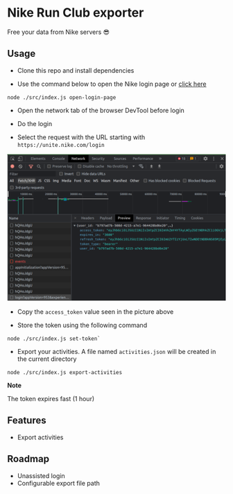 # Nike Run Club exporter

Free your data from Nike servers 😎

## Usage

- Clone this repo and install dependencies

- Use the command below to open the Nike login page or [click here](https://unite.nike.com/s3/unite/mobile.html?androidSDKVersion=3.1.0&corsoverride=https://unite.nike.com&uxid=com.nike.sport.running.droid.3.8&locale=en_US&backendEnvironment=identity&view=login&clientId=WLr1eIG5JSNNcBJM3npVa6L76MK8OBTt&facebookAppId=84697719333&wechatAppId=wxde7d0246cfaf32f7#%7B%22user_id%22:%22b797ad7b-508d-4215-a7e1-964428bd6e20%22,%22access_token%22:%22eyJhbGciOiJSUzI1NiIsImtpZCI6ImVkZmY4YTAyLWIyZGEtNDhkZC1iOGVjLThhMmM1MGE2YTM0MnNpZyJ9.eyJ0cnVzdCI6MTAwLCJpYXQiOjE2NTMzMjE2NjAsImV4cCI6MTY1MzMyNTI2MCwiaXNzIjoib2F1dGgyYWNjIiwianRpIjoiMmU5YjAyNGMtMGIyNi00NGFiLWI2MzQtM2M0Y2Q2Zjk2OWE4IiwibGF0IjoxNjUzMzIxNjYwLCJhdWQiOiJjb20ubmlrZS5kaWdpdGFsIiwic3ViIjoiY29tLm5pa2Uuc3BvcnQucnVubmluZy5kcm9pZCIsInNidCI6Im5pa2U6YXBwIiwic2NwIjpbIm5pa2UuZGlnaXRhbCJdLCJwcm4iOiJiNzk3YWQ3Yi01MDhkLTQyMTUtYTdlMS05NjQ0MjhiZDZlMjAiLCJwcnQiOiJuaWtlOnBsdXMifQ.NpBsunJN9JNojm3TeFemnaT3v5R7qlX0BsSNSosIAXqELQXFcoVlrI0oWIWHhTiR_zBT3ddRXxu_eSuJvAGrCArjPCdsRSDdRg2R32J4dAjR-wO9sKfXydU9f2bIqXSId3aG8SasDjfSJCWsdQDiAjDDMWiOlmet80wEj6dzCLRj4egj8aKcLyZgfKDdEq6GO4lsI9REEIDHdlKWsISW3yuBXCoK8FEwWsx_TeLLgA07VpJWt797HndGIlYuEJCDs0P-j_7SvzgyEC407Z10MoBwXGLsBdxI31hotDbHIrFEpHq1rfJ1-1g4cJc8jS_fF0zuCWmk3HgUMmWeqXKwtA%22,%22refresh_token%22:%22eyJhbGciOiJSUzI1NiIsImtpZCI6ImU2YTIzYjUxLTIwNDEtNDBkNS05MjEyLTU5NGQxOTM3NzA2ZnNpZyJ9.eyJ0cnVzdCI6MTAwLCJpYXQiOjE2NTMzMjE2NjAsImV4cCI6MTY4NDg1NzY2MCwiaXNzIjoib2F1dGgyaWR0IiwianRpIjoiZDc3NThhNmItNDUxOC00ZDU2LTk0MGYtZGNlMWEwM2ZjMjlkIiwibGF0IjoxNjUzMzIxNjYwLCJhdWQiOiJvYXV0aDJpZHQiLCJjbGkiOiJXTHIxZUlHNUpTTk5jQkpNM25wVmE2TDc2TUs4T0JUdCIsInN1YiI6ImI3OTdhZDdiLTUwOGQtNDIxNS1hN2UxLTk2NDQyOGJkNmUyMCIsInNidCI6Im5pa2U6cGx1cyJ9.g9CKwwmwRgrCYhKc--ufmZfc6NO3mDzCgVxQEjKTg3yieREC-iTYY3N4DewsTXaYv5407W92B3t96IxRp3QbaV8IkqaF0uvUaaT7w8kmUQ4Tf3obVZ8qVNBZz3lwGqJx6QZKRR4X01jqwyjUK5A4rxMeFzl7y3xghQ4xB2reFPLitypX3EjML3m50Aiik-90kFzccBxSO4Snj6n59dJE2ZSNDvqhi516IdgpzBOJZu48KDDpUP0XBkfKaOCKHQhqjuPFoV3ZxcX9pRgLWCibLSjLjPHke0uwl_764XYTvy8Dp8BaFZLx3FwIHdf9eQaBBG7s8czcJ9iXc-CP8DFe_A%22,%22expires_in%22:%223600%22,%22token_type%22:%22bearer%22,%22user%22:%7B%22account%22:%7B%22registration%22:%7B%22date%22:1618019899356,%22siteId%22:%22nikedotcom%22,%22wasScreenNameAutoGenerated%22:%22true%22%7D%7D,%22dob%22:%7B%22date%22:561340800000,%22day%22:16,%22month%22:10,%22year%22:1987%7D,%22emails%22:%7B%22primary%22:%7B%22email%22:%22geidelguerra@protonmail.com%22,%22label%22:%22primary%22%7D%7D,%22gender%22:%22M%22,%22language%22:%22en%22,%22locale%22:%22en_US%22,%22location%22:%7B%22country%22:%22US%22,%22visibility%22:%22PRIVATE%22%7D,%22marketing%22:%7B%22datashare%22:%7B%2200001%22:%7B%22id%22:%2200001%22,%22active%22:false%7D%7D,%22email%22:false%7D,%22measurements%22:%7B%22height%22:178,%22weight%22:81%7D,%22name%22:%7B%22latin%22:%7B%22family%22:%22Guerra%22,%22given%22:%22Geidel%22%7D%7D,%22nuId%22:%22b0562088e759453683d8d7b76c78941e%22,%22preferences%22:%7B%22heightUnit%22:%22M/CM%22,%22weightUnit%22:%22KILOGRAMS%22,%22distanceUnit%22:%22KILOMETERS%22%7D,%22screenname%22:%22GeidelG58520900%22,%22social%22:%7B%22allowtagging%22:false,%22visibility%22:%22SOCIAL%22%7D,%22upmId%22:%22b797ad7b-508d-4215-a7e1-964428bd6e20%22,%22userType%22:%22MEMBER%22,%22username%22:%22geidelguerra@protonmail.com%22%7D,%22timestamp%22:%221653321661%22,%22clientId%22:%22WLr1eIG5JSNNcBJM3npVa6L76MK8OBTt%22,%22uxId%22:%22com.nike.sport.running.droid.3.8%22,%22lastLoginTime%22:%221653321661099%22,%22uuid%22:%22b797ad7b-508d-4215-a7e1-964428bd6e20%22,%22meta%22:%7B%22keepMeLoggedIn%22:true,%22language%22:%22en%22,%22country%22:%22US%22,%22experienceId%22:%22com.nike.sport.running.droid.3.8%22,%22mobile%22:false,%22host%22:%22unite.nike.com%22,%22pathname%22:%22/s3/unite/mobile.html%22%7D,%22event%22:%22success%22,%22view%22:%22login%22,%22ts%22:1653321661101%7D)

```
node ./src/index.js open-login-page
```

- Open the network tab of the browser DevTool before login

- Do the login

- Select the request with the URL starting with `https://unite.nike.com/login`

![Screenshot](/screenshot_1.png)

- Copy the `access_token` value seen in the picture above

- Store the token using the following command

```
node ./src/index.js set-token`
```

- Export your activities. A file named `activities.json` will be created in the current directory
```
node ./src/index.js export-activities
```

**Note**

The token expires fast (1 hour)

## Features

- Export activities

## Roadmap

- Unassisted login
- Configurable export file path
